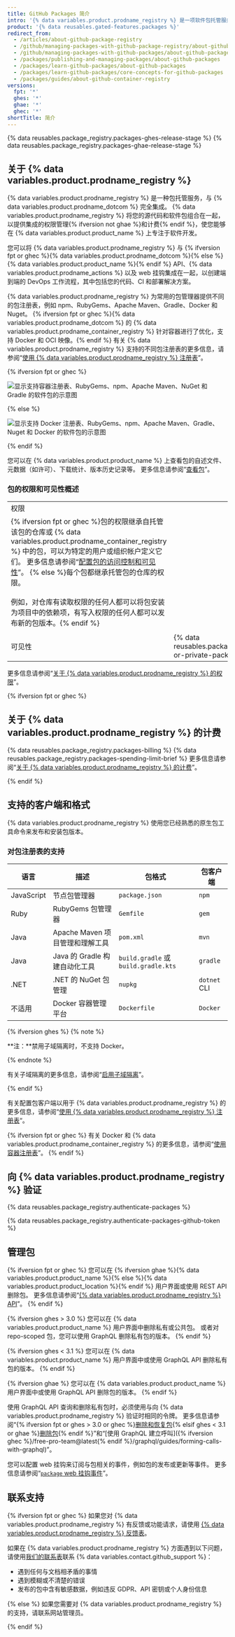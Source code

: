 ```yaml
---
title: GitHub Packages 简介
intro: '{% data variables.product.prodname_registry %} 是一项软件包托管服务，允许您私下为指定的用户托管您的软件包{% ifversion ghae %}，或在内部为您的企业{% else %}或公开{% endif %}托管，以及在您的项目中使用软件包作为依赖项。'
product: '{% data reusables.gated-features.packages %}'
redirect_from:
  - /articles/about-github-package-registry
  - /github/managing-packages-with-github-package-registry/about-github-package-registry
  - /github/managing-packages-with-github-packages/about-github-packages
  - /packages/publishing-and-managing-packages/about-github-packages
  - /packages/learn-github-packages/about-github-packages
  - /packages/learn-github-packages/core-concepts-for-github-packages
  - /packages/guides/about-github-container-registry
versions:
  fpt: '*'
  ghes: '*'
  ghae: '*'
  ghec: '*'
shortTitle: 简介
---
```


{% data reusables.package_registry.packages-ghes-release-stage %}
{% data reusables.package_registry.packages-ghae-release-stage %}

## 关于 {% data variables.product.prodname_registry %}

{% data variables.product.prodname_registry %} 是一种包托管服务，与 {% data variables.product.prodname_dotcom %} 完全集成。 {% data variables.product.prodname_registry %} 将您的源代码和软件包组合在一起，以提供集成的权限管理{% ifversion not ghae %}和计费{% endif %}，使您能够在 {% data variables.product.product_name %} 上专注于软件开发。

您可以将 {% data variables.product.prodname_registry %} 与 {% ifversion fpt or ghec %}{% data variables.product.prodname_dotcom %}{% else %}{% data variables.product.product_name %}{% endif %} API、{% data variables.product.prodname_actions %} 以及 web 挂钩集成在一起，以创建端到端的 DevOps 工作流程，其中包括您的代码、CI 和部署解决方案。

{% data variables.product.prodname_registry %} 为常用的包管理器提供不同的包注册表，例如 npm、RubyGems、Apache Maven、Gradle、Docker 和 Nuget。 {% ifversion fpt or ghec %}{% data variables.product.prodname_dotcom %} 的 {% data variables.product.prodname_container_registry %} 针对容器进行了优化，支持 Docker 和 OCI 映像。{% endif %} 有关 {% data variables.product.prodname_registry %} 支持的不同包注册表的更多信息，请参阅“[使用 {% data variables.product.prodname_registry %} 注册表](/packages/working-with-a-github-packages-registry)”。

{% ifversion fpt or ghec %}

![显示支持容器注册表、RubyGems、npm、Apache Maven、NuGet 和 Gradle 的软件包的示意图](/assets/images/help/package-registry/packages-diagram-with-container-registry.png)

{% else %}

![显示支持 Docker 注册表、RubyGems、npm、Apache Maven、Gradle、Nuget 和 Docker 的软件包的示意图](/assets/images/help/package-registry/packages-diagram-without-container-registry.png)

{% endif %}

您可以在 {% data variables.product.product_name %} 上查看包的自述文件、元数据（如许可）、下载统计、版本历史记录等。 更多信息请参阅“[查看包](/packages/manage-packages/viewing-packages)”。

### 包的权限和可见性概述

|                                                                                                                                                                                                                                                                                                                                                           |                                                                  |
| --------------------------------------------------------------------------------------------------------------------------------------------------------------------------------------------------------------------------------------------------------------------------------------------------------------------------------------------------------- | ---------------------------------------------------------------- |
| 权限                                                                                                                                                                                                                                                                                                                                                        |                                                                  |
| {% ifversion fpt or ghec %}包的权限继承自托管该包的仓库或 {% data variables.product.prodname_container_registry %} 中的包，可以为特定的用户或组织帐户定义它们。 更多信息请参阅“[配置包的访问控制和可见性](/packages/learn-github-packages/configuring-a-packages-access-control-and-visibility)”。 {% else %}每个包都继承托管包的仓库的权限。 <br><br>例如，对仓库有读取权限的任何人都可以将包安装为项目中的依赖项，有写入权限的任何人都可以发布新的包版本。{% endif %} |                                                                  |
|                                                                                                                                                                                                                                                                                                                                                           |                                                                  |
| 可见性                                                                                                                                                                                                                                                                                                                                                       | {% data reusables.package_registry.public-or-private-packages %}

更多信息请参阅“[关于 {% data variables.product.prodname_registry %} 的权限](/packages/learn-github-packages/about-permissions-for-github-packages)”。

{% ifversion fpt or ghec %}
## 关于 {% data variables.product.prodname_registry %} 的计费

{% data reusables.package_registry.packages-billing %} {% data reusables.package_registry.packages-spending-limit-brief %} 更多信息请参阅“[关于 {% data variables.product.prodname_registry %} 的计费](/billing/managing-billing-for-github-packages/about-billing-for-github-packages)”。

{% endif %}

## 支持的客户端和格式
<!-- If you make changes to this feature, update /getting-started-with-github/github-language-support to reflect any changes to supported clients or formats. -->

{% data variables.product.prodname_registry %} 使用您已经熟悉的原生包工具命令来发布和安装包版本。
### 对包注册表的支持

| 语言         | 描述                     | 包格式                                 | 包客户端         |
| ---------- | ---------------------- | ----------------------------------- | ------------ |
| JavaScript | 节点包管理器                 | `package.json`                      | `npm`        |
| Ruby       | RubyGems 包管理器          | `Gemfile`                           | `gem`        |
| Java       | Apache Maven 项目管理和理解工具 | `pom.xml`                           | `mvn`        |
| Java       | Java 的 Gradle 构建自动化工具  | `build.gradle` 或 `build.gradle.kts` | `gradle`     |
| .NET       | .NET 的 NuGet 包管理       | `nupkg`                             | `dotnet` CLI |
| 不适用        | Docker 容器管理平台          | `Dockerfile`                        | `Docker`     |

{% ifversion ghes %}
{% note %}

**注：**禁用子域隔离时，不支持 Docker。

{% endnote %}

有关子域隔离的更多信息，请参阅“[启用子域隔离](/enterprise/admin/configuration/enabling-subdomain-isolation)”。

{% endif %}

有关配置包客户端以用于 {% data variables.product.prodname_registry %} 的更多信息，请参阅“[使用 {% data variables.product.prodname_registry %} 注册表](/packages/working-with-a-github-packages-registry)“。

{% ifversion fpt or ghec %}
有关 Docker 和 {% data variables.product.prodname_container_registry %} 的更多信息，请参阅“[使用容器注册表](/packages/working-with-a-github-packages-registry/working-with-the-container-registry)”。
{% endif %}
## 向 {% data variables.product.prodname_registry %} 验证

{% data reusables.package_registry.authenticate-packages %}

{% data reusables.package_registry.authenticate-packages-github-token %}

## 管理包

{% ifversion fpt or ghec %}
您可以在 {% ifversion ghae %}{% data variables.product.product_name %}{% else %}{% data variables.product.product_location %}{% endif %} 用户界面或使用 REST API 删除包。 更多信息请参阅“[{% data variables.product.prodname_registry %} API](/rest/reference/packages)”。
{% endif %}

{% ifversion ghes > 3.0 %}
您可以在 {% data variables.product.product_name %} 用户界面中删除私有或公共包。 或者对 repo-scoped 包，您可以使用 GraphQL 删除私有包的版本。
{% endif %}

{% ifversion ghes < 3.1 %}
您可以在 {% data variables.product.product_name %} 用户界面中或使用 GraphQL API 删除私有包的版本。
{% endif %}

{% ifversion ghae %}
您可以在 {% data variables.product.product_name %} 用户界面中或使用 GraphQL API 删除包的版本。
{% endif %}

使用 GraphQL API 查询和删除私有包时，必须使用与向 {% data variables.product.prodname_registry %} 验证时相同的令牌。 更多信息请参阅“{% ifversion fpt or ghes > 3.0 or ghec %}[删除和恢复包](/packages/learn-github-packages/deleting-and-restoring-a-package){% elsif ghes < 3.1 or ghae %}[删除包](/packages/learn-github-packages/deleting-a-package){% endif %}”和“[使用 GraphQL 建立呼叫]({% ifversion ghec %}/free-pro-team@latest{% endif %}/graphql/guides/forming-calls-with-graphql)”。

您可以配置 web 挂钩来订阅与包相关的事件，例如包的发布或更新等事件。 更多信息请参阅“[`package` web 挂钩事件](/webhooks/event-payloads/#package)”。

## 联系支持

{% ifversion fpt or ghec %}
如果您对 {% data variables.product.prodname_registry %} 有反馈或功能请求，请使用 [{% data variables.product.prodname_registry %} 反馈表](https://support.github.com/contact/feedback?contact%5Bcategory%5D=github-packages)。

如果在 {% data variables.product.prodname_registry %} 方面遇到以下问题，请使用[我们的联系表](https://support.github.com/contact?form%5Bsubject%5D=Re:%20GitHub%20Packages)联系 {% data variables.contact.github_support %}：

* 遇到任何与文档相矛盾的事情
* 遇到模糊或不清楚的错误
* 发布的包中含有敏感数据，例如违反 GDPR、API 密钥或个人身份信息

{% else %}
如果您需要对 {% data variables.product.prodname_registry %} 的支持，请联系网站管理员。

{% endif %}

